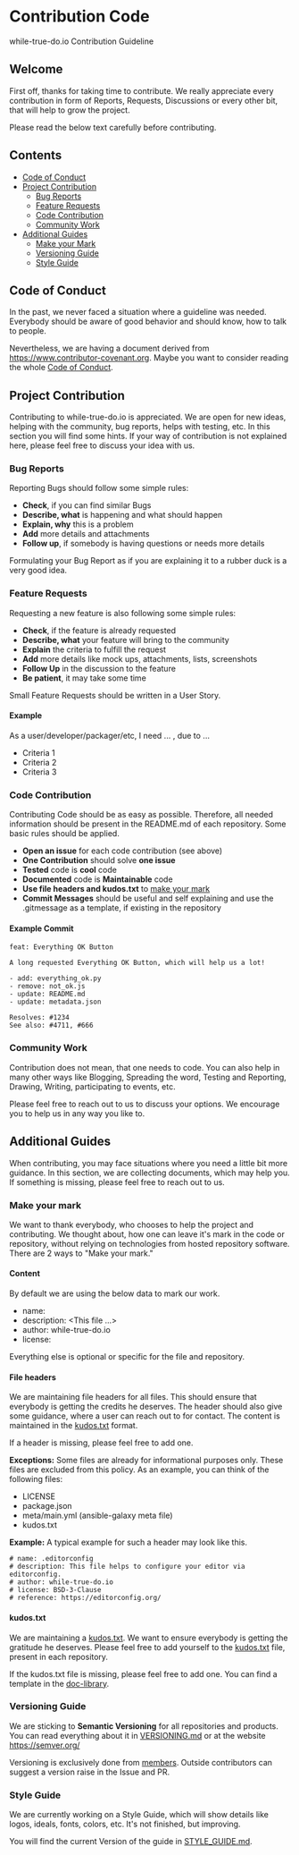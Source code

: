 <!--
name: CONTRIBUTING.md
description: This file contains the Contribution Code for while-true-do.io.
author: while-true-do.io
contact: hello@while-true-do.io
license: BSD-3-Clause
-->
# Contribution Code

while-true-do.io Contribution Guideline

## Welcome

First off, thanks for taking time to contribute. We really appreciate every
contribution in form of Reports, Requests, Discussions or every other bit,
that will help to grow the project.

Please read the below text carefully before contributing.

## Contents

-   [Code of Conduct](#code-of-conduct)
-   [Project Contribution](#project-contribution)
    -   [Bug Reports](#bug-reports)
    -   [Feature Requests](#feature-requests)
    -   [Code Contribution](#code-contribution)
    -   [Community Work](#community-work)
-   [Additional Guides](#additional-guides)
    -   [Make your Mark](#make-your-mark)
    -   [Versioning Guide](#versioning-guide)
    -   [Style Guide](#style-guide)

## Code of Conduct

In the past, we never faced a situation where a guideline was needed. Everybody
should be aware of good behavior and should know, how to talk to people.

Nevertheless, we are having a document derived from
<https://www.contributor-covenant.org>. Maybe you want to consider reading the
whole [Code of Conduct](./CODE_OF_CONDUCT.md).

## Project Contribution

Contributing to while-true-do.io is appreciated. We are open for new ideas,
helping with the community, bug reports, helps with testing, etc. In this
section you will find some hints. If your way of contribution is not explained
here, please feel free to discuss your idea with us.

### Bug Reports

Reporting Bugs should follow some simple rules:

-   **Check**, if you can find similar Bugs
-   **Describe, what** is happening and what should happen
-   **Explain, why** this is a problem
-   **Add** more details and attachments
-   **Follow up**, if somebody is having questions or needs more details

Formulating your Bug Report as if you are explaining it to a rubber duck
is a very good idea.

### Feature Requests

Requesting a new feature is also following some simple rules:

-   **Check**, if the feature is already requested
-   **Describe, what** your feature will bring to the community
-   **Explain** the criteria to fulfill the request
-   **Add** more details like mock ups, attachments, lists, screenshots
-   **Follow Up** in the discussion to the feature
-   **Be patient**, it may take some time

Small Feature Requests should be written in a User Story.

#### Example

As a user/developer/packager/etc, I need ... , due to ...

-   Criteria 1
-   Criteria 2
-   Criteria 3

### Code Contribution

Contributing Code should be as easy as possible. Therefore, all needed
information should be present in the README.md of each repository. Some basic
rules should be applied.

-   **Open an issue** for each code contribution (see above)
-   **One Contribution** should solve **one issue**
-   **Tested** code is **cool** code
-   **Documented** code is **Maintainable** code
-   **Use file headers and kudos.txt** to [make your mark](#make-your-mark)
-   **Commit Messages** should be useful and self explaining and
    use the .gitmessage as a template, if existing in the repository

#### Example Commit

```
feat: Everything OK Button

A long requested Everything OK Button, which will help us a lot!

- add: everything_ok.py
- remove: not_ok.js
- update: README.md
- update: metadata.json

Resolves: #1234
See also: #4711, #666
```

### Community Work

Contribution does not mean, that one needs to code. You can also help in many
other ways like Blogging, Spreading the word, Testing and Reporting, Drawing,
Writing, participating to events, etc.

Please feel free to reach out to us to discuss your options. We encourage you
to help us in any way you like to.

## Additional Guides

When contributing, you may face situations where you need a little bit more
guidance. In this section, we are collecting documents, which may help you. If
something is missing, please feel free to reach out to us.

### Make your mark

We want to thank everybody, who chooses to help the project and contributing.
We thought about, how one can leave it's mark in the code or repository,
without relying on technologies from hosted repository software. There are 2
ways to "Make your mark."

#### Content

By default we are using the below data to mark our work.

- name: <name of the file>
- description: <This file ...>
- author: while-true-do.io
- license: <proper License>

Everything else is optional or specific for the file and repository.

#### File headers

We are maintaining file headers for all files. This should ensure that everybody
is getting the credits he deserves. The header should also give some guidance,
where a user can reach out to for contact. The content is maintained in the
[kudos.txt](https://github.com/kudos-txt) format.

If a header is missing, please feel free to add one.

**Exceptions:** Some files are already for informational purposes only. These
files are excluded from this policy. As an example, you can think of the
following files:

-   LICENSE
-   package.json
-   meta/main.yml (ansible-galaxy meta file)
-   kudos.txt

**Example:** A typical example for such a header may look like this.

```
# name: .editorconfig
# description: This file helps to configure your editor via editorconfig.
# author: while-true-do.io
# license: BSD-3-Clause
# reference: https://editorconfig.org/
```

#### kudos.txt
<!-- FIXME: kudos.txt is not done, yet. The below paragraph should be reviewed
after kudos.txt 1.0.0 -->
We are maintaining a [kudos.txt](https://github.com/kudos-txt). We want to
ensure everybody is getting the gratitude he deserves. Please feel free to add
yourself to the [kudos.txt](../kudos.txt) file, present in each repository.

If the kudos.txt file is missing, please feel free to add one. You can find a
template in the [doc-library](https://github.com/while-true-do/doc-library).

### Versioning Guide

We are sticking to **Semantic Versioning** for all repositories and products.
You can read everything about it in [VERSIONING.md](./VERSIONING.md) or at
the website <https://semver.org/>

Versioning is exclusively done from [members](github.com/while-true-do). Outside
contributors can suggest a version raise in the Issue and PR.

### Style Guide
<!--
FIXME: After finishing the Style Guide, the below paragraph must be re-written.
-->

We are currently working on a Style Guide, which will show details like logos,
ideals, fonts, colors, etc. It's not finished, but improving.

You will find the current Version of the guide in
[STYLE_GUIDE.md](./STYLE_GUIDE.md).
